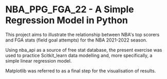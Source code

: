 # NBA_PPG_FGA_22 - A Simple Regression Model in Python

This project aims to illustrate the relationship between NBA's top scorers and FGA stats (field goal attempts) for the NBA 2021-2022 season.

Using nba_api as a source of free stat database, the present exercise was used to practice Scitkit_learn data modelling and, more specifically, a simple linear regression model.

Matplotlib was referred to as a final step for the visualisation of results.
